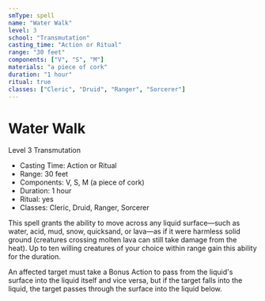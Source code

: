 ```yaml
---
smType: spell
name: "Water Walk"
level: 3
school: "Transmutation"
casting_time: "Action or Ritual"
range: "30 feet"
components: ["V", "S", "M"]
materials: "a piece of cork"
duration: "1 hour"
ritual: true
classes: ["Cleric", "Druid", "Ranger", "Sorcerer"]
---
```


# Water Walk
Level 3 Transmutation

- Casting Time: Action or Ritual
- Range: 30 feet
- Components: V, S, M (a piece of cork)
- Duration: 1 hour
- Ritual: yes
- Classes: Cleric, Druid, Ranger, Sorcerer

This spell grants the ability to move across any liquid surface—such as water, acid, mud, snow, quicksand, or lava—as if it were harmless solid ground (creatures crossing molten lava can still take damage from the heat). Up to ten willing creatures of your choice within range gain this ability for the duration.

An affected target must take a Bonus Action to pass from the liquid's surface into the liquid itself and vice versa, but if the target falls into the liquid, the target passes through the surface into the liquid below.
